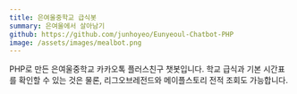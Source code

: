 ```yaml
---
title: 은여울중학교 급식봇
summary: 은여울에서 살아남기
github: https://github.com/junhoyeo/Eunyeoul-Chatbot-PHP
image: /assets/images/mealbot.png
---
```


PHP로 만든 은여울중학교 카카오톡 플러스친구 챗봇입니다.
학교 급식과 기본 시간표를 확인할 수 있는 것은 물론, 리그오브레전드와 메이플스토리 전적 조회도 가능합니다.
